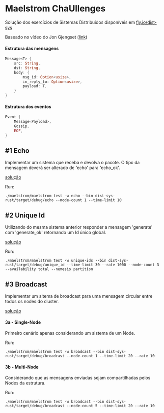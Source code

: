 # Maelstrom ChaUllenges
Solução dos exercícios de Sistemas Distribuidos disponíveis em [fly.io/dist-sys](https://fly.io/dist-sys/)

Baseado no vídeo do Jon Gjengset ([link](https://www.youtube.com/watch?v=gboGyccRVXI))

#### Estrutura das mensagens 
```rust
Message<T> {
    src: String,
    dst: String,
    body: {
        msg_id: Option<usize>,
        in_reply_to: Option<usize>,
        payload: T,
    }
}
```

#### Estrutura dos eventos
```rust
Event {
    Message<Payload>,
    Gossip,
    EOF,
}
```

## #1 Echo
Implementar um sistema que receba e devolva o pacote. O tipo da mensagem deverá ser alterado de 'echo' para 'echo_ok'.

[solução](https://github.com/crispim1411/maelstrom_challenges_rust/blob/master/dist-sys-rust/src/bin/echo.rs)

Run:
```
./maelstrom/maelstrom test -w echo --bin dist-sys-rust/target/debug/echo --node-count 1 --time-limit 10 
```

## #2 Unique Id
Utilizando do mesma sistema anterior responder a mensagem 'generate' com 'generate_ok' retornando um Id único global.

[solução](https://github.com/crispim1411/maelstrom_challenges_rust/blob/master/dist-sys-rust/src/bin/unique_id.rs)

Run:
```
./maelstrom/maelstrom test -w unique-ids --bin dist-sys-rust/target/debug/unique_id --time-limit 30 --rate 1000 --node-count 3 --availability total --nemesis partition
```


## #3 Broadcast
Implementar um sitema de broadcast para uma mensagem circular entre todos os nodes do cluster.

[solução](https://github.com/crispim1411/maelstrom_challenges_rust/blob/master/dist-sys-rust/src/bin/broadcast.rs)

#### 3a - Single-Node
Primeiro cenário apenas considerando um sistema de um Node.

Run:
```
./maelstrom/maelstrom test -w broadcast --bin dist-sys-rust/target/debug/broadcast --node-count 1 --time-limit 20 --rate 10
```

#### 3b - Multi-Node
Considerando que as mensagens enviadas sejam compartilhadas pelos Nodes da estrutura.

Run:
```
./maelstrom/maelstrom test -w broadcast --bin dist-sys-rust/target/debug/broadcast --node-count 5 --time-limit 20 --rate 10
```
